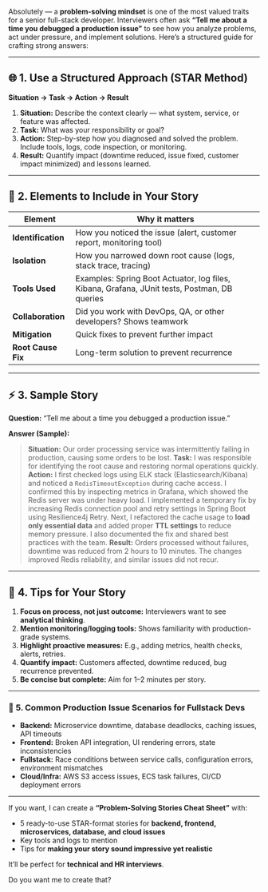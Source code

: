 Absolutely — a **problem-solving mindset** is one of the most valued traits for a senior full-stack developer. Interviewers often ask **“Tell me about a time you debugged a production issue”** to see how you analyze problems, act under pressure, and implement solutions. Here’s a structured guide for crafting strong answers:

---

## 🌐 **1. Use a Structured Approach (STAR Method)**

**Situation → Task → Action → Result**

1. **Situation:** Describe the context clearly — what system, service, or feature was affected.
2. **Task:** What was your responsibility or goal?
3. **Action:** Step-by-step how you diagnosed and solved the problem. Include tools, logs, code inspection, or monitoring.
4. **Result:** Quantify impact (downtime reduced, issue fixed, customer impact minimized) and lessons learned.

---

## 🧩 **2. Elements to Include in Your Story**

| Element            | Why it matters                                                                               |
| ------------------ | -------------------------------------------------------------------------------------------- |
| **Identification** | How you noticed the issue (alert, customer report, monitoring tool)                          |
| **Isolation**      | How you narrowed down root cause (logs, stack trace, tracing)                                |
| **Tools Used**     | Examples: Spring Boot Actuator, log files, Kibana, Grafana, JUnit tests, Postman, DB queries |
| **Collaboration**  | Did you work with DevOps, QA, or other developers? Shows teamwork                            |
| **Mitigation**     | Quick fixes to prevent further impact                                                        |
| **Root Cause Fix** | Long-term solution to prevent recurrence                                                     |

---

## ⚡ **3. Sample Story**

**Question:** “Tell me about a time you debugged a production issue.”

**Answer (Sample):**

> **Situation:** Our order processing service was intermittently failing in production, causing some orders to be lost.
> **Task:** I was responsible for identifying the root cause and restoring normal operations quickly.
> **Action:** I first checked logs using ELK stack (Elasticsearch/Kibana) and noticed a `RedisTimeoutException` during cache access. I confirmed this by inspecting metrics in Grafana, which showed the Redis server was under heavy load. I implemented a temporary fix by increasing Redis connection pool and retry settings in Spring Boot using Resilience4j Retry. Next, I refactored the cache usage to **load only essential data** and added proper **TTL settings** to reduce memory pressure. I also documented the fix and shared best practices with the team.
> **Result:** Orders processed without failures, downtime was reduced from 2 hours to 10 minutes. The changes improved Redis reliability, and similar issues did not recur.

---

## 🧠 **4. Tips for Your Story**

1. **Focus on process, not just outcome:** Interviewers want to see **analytical thinking**.
2. **Mention monitoring/logging tools:** Shows familiarity with production-grade systems.
3. **Highlight proactive measures:** E.g., adding metrics, health checks, alerts, retries.
4. **Quantify impact:** Customers affected, downtime reduced, bug recurrence prevented.
5. **Be concise but complete:** Aim for 1–2 minutes per story.

---

### 🔄 **5. Common Production Issue Scenarios for Fullstack Devs**

- **Backend:** Microservice downtime, database deadlocks, caching issues, API timeouts
- **Frontend:** Broken API integration, UI rendering errors, state inconsistencies
- **Fullstack:** Race conditions between service calls, configuration errors, environment mismatches
- **Cloud/Infra:** AWS S3 access issues, ECS task failures, CI/CD deployment errors

---

If you want, I can create a **“Problem-Solving Stories Cheat Sheet”** with:

- 5 ready-to-use STAR-format stories for **backend, frontend, microservices, database, and cloud issues**
- Key tools and logs to mention
- Tips for **making your story sound impressive yet realistic**

It’ll be perfect for **technical and HR interviews**.

Do you want me to create that?
